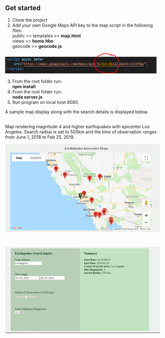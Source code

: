 ## Get started
1. Clone the project 
2. Add your own Google Maps API key to the map script in the following files: <br>
    public >> templates >> **map.html** <br>
    views >> **home.hbs** <br>
    geocode >> **geocode.js** <br>

![Insert gKey](gKey.PNG)

3. From the root folder run: <br> **npm install**
4. From the root folder run: <br> **node server.js**
5. Run program on local host 8080.

A sample map display along with the search details is displayed below.

<br>
Map rendering magnitude 4 and higher earthquakes with epicenter Los Angeles. Search radius is set to 500km and the 
time of observation ranges from June 1, 2018 to Feb 25, 2019. 

![EarthQuakes - Map Display](screenshots/screenshot_LA.png)

<br>

![EarthQuakes - Map Display](screenshots/screenshot_LA_details.png)
